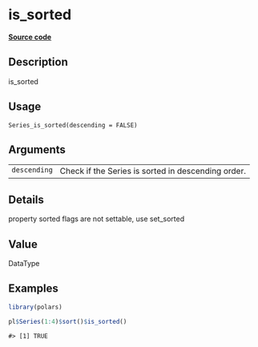 

# is_sorted

[**Source code**](https://github.com/pola-rs/r-polars/tree/main/R/series__series.R#L862)

## Description

is_sorted

## Usage

<pre><code class='language-R'>Series_is_sorted(descending = FALSE)
</code></pre>

## Arguments

<table>
<tr>
<td style="white-space: nowrap; font-family: monospace; vertical-align: top">
<code id="Series_is_sorted_:_descending">descending</code>
</td>
<td>
Check if the Series is sorted in descending order.
</td>
</tr>
</table>

## Details

property sorted flags are not settable, use set_sorted

## Value

DataType

## Examples

``` r
library(polars)

pl$Series(1:4)$sort()$is_sorted()
```

    #> [1] TRUE
